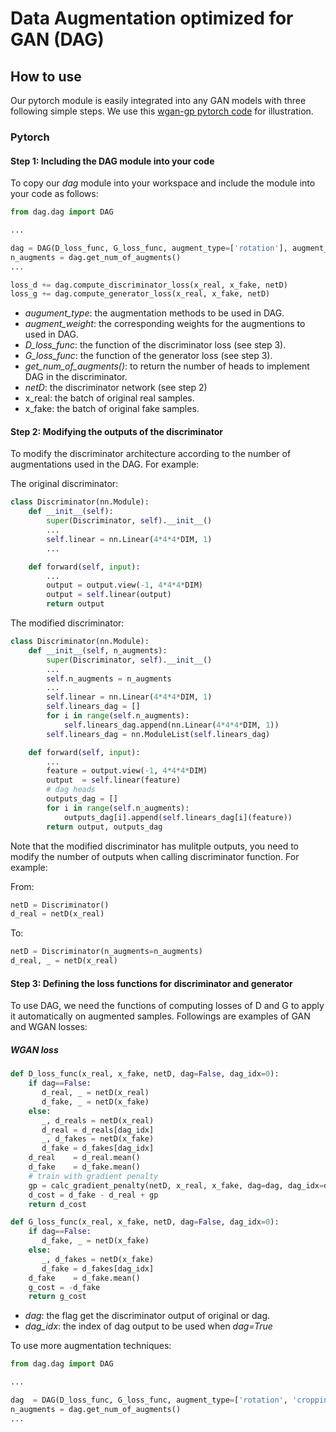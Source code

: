 # Data Augmentation optimized for GAN (DAG)

## How to use

Our pytorch module is easily integrated into any GAN models with three following simple steps. We use this [wgan-gp pytorch code](https://github.com/caogang/wgan-gp) for illustration.

### Pytorch

#### Step 1: Including the DAG module into your code

To copy our *dag* module into your workspace and include the module into your code as follows:

```python
from dag.dag import DAG

... 

dag = DAG(D_loss_func, G_loss_func, augment_type=['rotation'], augment_weight=[1.0])
n_augments = dag.get_num_of_augments()
...

loss_d += dag.compute_discriminator_loss(x_real, x_fake, netD)
loss_g += dag.compute_generator_loss(x_real, x_fake, netD)

```
- *augument_type*: the augmentation methods to be used in DAG.
- *augment_weight*: the corresponding weights for the augmentions to used in DAG.
- *D_loss_func*: the function of the discriminator loss (see step 3).
- *G_loss_func*: the function of the generator loss (see step 3).
- *get_num_of_augments()*: to return the number of heads to implement DAG in the discriminator.
- *netD*: the discriminator network (see step 2)
- x_real: the batch of original real samples.
- x_fake: the batch of original fake samples.

#### Step 2: Modifying the outputs of the discriminator

To modify the discriminator architecture according to the number of augmentations used in the DAG. For example:

The original discriminator:

```python
class Discriminator(nn.Module):
    def __init__(self):
        super(Discriminator, self).__init__()
        ...
        self.linear = nn.Linear(4*4*4*DIM, 1)
        ...

    def forward(self, input):
        ...
        output = output.view(-1, 4*4*4*DIM)
        output = self.linear(output)
        return output
```

The modified discriminator:

```python
class Discriminator(nn.Module):
    def __init__(self, n_augments):
        super(Discriminator, self).__init__()
        ...
        self.n_augments = n_augments
        ...
        self.linear = nn.Linear(4*4*4*DIM, 1)
        self.linears_dag = []
        for i in range(self.n_augments):
            self.linears_dag.append(nn.Linear(4*4*4*DIM, 1))
        self.linears_dag = nn.ModuleList(self.linears_dag)

    def forward(self, input):
        ...
        feature = output.view(-1, 4*4*4*DIM)
        output  = self.linear(feature)
        # dag heads
        outputs_dag = []
        for i in range(self.n_augments):
            outputs_dag[i].append(self.linears_dag[i](feature))
        return output, outputs_dag
```

Note that the modified discriminator has mulitple outputs, you need to modify the number of outputs when calling discriminator function. For example:

From: 
```python
netD = Discriminator()
d_real = netD(x_real)
```
To:
```python
netD = Discriminator(n_augments=n_augments)
d_real, _ = netD(x_real)
```

#### Step 3: Defining the loss functions for discriminator and generator

To use DAG, we need the functions of computing losses of D and G to apply it automatically on augmented samples. Followings are examples of GAN and WGAN losses:

##### WGAN loss

```python
def D_loss_func(x_real, x_fake, netD, dag=False, dag_idx=0):
    if dag==False:
       d_real, _ = netD(x_real)
       d_fake, _ = netD(x_fake)
    else:
       _, d_reals = netD(x_real)
       d_real = d_reals[dag_idx]
       _, d_fakes = netD(x_fake)
       d_fake = d_fakes[dag_idx]
    d_real    = d_real.mean()
    d_fake    = d_fake.mean()
    # train with gradient penalty
    gp = calc_gradient_penalty(netD, x_real, x_fake, dag=dag, dag_idx=dag_idx)
    d_cost = d_fake - d_real + gp
    return d_cost
```

```python
def G_loss_func(x_real, x_fake, netD, dag=False, dag_idx=0):
    if dag==False:
       d_fake, _ = netD(x_fake)
    else:
       _, d_fakes = netD(x_fake)
       d_fake = d_fakes[dag_idx]
    d_fake    = d_fake.mean()
    g_cost = -d_fake
    return g_cost
```

- *dag*: the flag get the discriminator output of original or dag.
- *dag_idx*: the index of dag output to be used when *dag=True*

To use more augmentation techniques: 

```python
from dag.dag import DAG

... 

dag  = DAG(D_loss_func, G_loss_func, augment_type=['rotation', 'cropping'], augment_weight=[1.0, 1.0])
n_augments = dag.get_num_of_augments()
...

```

